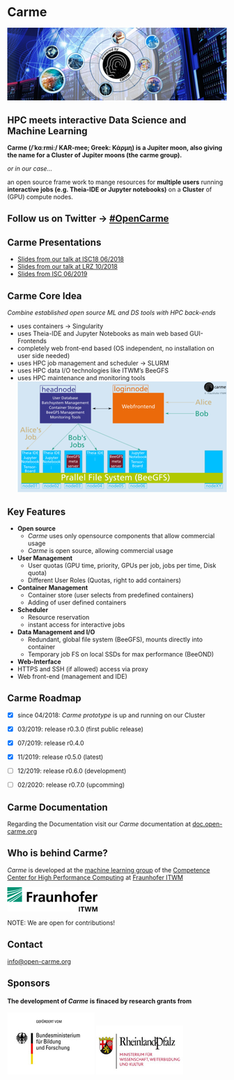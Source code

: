 # **Carme**
![carme_stage](Images/Carme-Stage--dark--symmetric.jpg)


## **HPC meets interactive Data Science and Machine Learning**
**Carme (/ˈkɑːrmiː/ KAR-mee; Greek: Κάρμη) is a Jupiter moon, also giving the name for a Cluster of Jupiter moons (the carme group).**

_or in our case..._

an open source frame work to mange resources for **multiple users** running **interactive jobs (e.g. Theia-IDE or Jupyter notebooks)** on a **Cluster** of (GPU) compute nodes.


## **Follow us on Twitter** &rarr; [#OpenCarme](https://twitter.com/open_carme)


## **Carme Presentations**
* [Slides from our talk at ISC18 06/2018](https://www.researchgate.net/publication/325967129_Carme-An_Open_Source_Framework_for_Multi-User_Interactive_Machine_Learning_on_Distributed_GPU-Systems)
* [Slides from our talk at LRZ 10/2018](https://www.researchgate.net/publication/328161743_Carme-An_Open_Source_Framework_for_Multi-User_Interactive_Machine_Learning_on_Distributed_GPU-Systems)
* [Slides from ISC 06/2019](https://www.researchgate.net/publication/334319039_Carme_-An_Open_Source_Framework_for_Multi-User_Interactive_Machine_Learning_on_Distributed_GPU-Systems)


## **Carme Core Idea**
_Combine established open source ML and DS tools with HPC back-ends_
* uses containers &rarr; Singularity
* uses Theia-IDE and Jupyter Notebooks as main web based GUI-Frontends
* completely web front-end based (OS independent, no installation on user side needed)   
* uses HPC job management and scheduler &rarr; SLURM
* uses HPC data I/O technologies like ITWM’s BeeGFS  
* uses HPC maintenance and monitoring tools 
![scheme](Images/carme-run.png)


## **Key Features**
* **Open source**
  * *Carme* uses only opensource components that allow commercial usage
  * *Carme* is open source, allowing commercial usage  
* **User Management**
  * User quotas (GPU time, priority, GPUs per job, jobs per time, Disk quota)
  * Different User Roles (Quotas, right to add containers) 
* **Container Management**
  * Container store (user selects from predefined containers)
  * Adding of user defined containers
* **Scheduler**
  * Resource reservation
  * instant access for interactive jobs   
* **Data Management and I/O**
  * Redundant, global file system (BeeGFS), mounts directly into container
  * Temporary job FS on local SSDs for max performance (BeeOND) 
* **Web-Interface**
 * HTTPS and SSH (if allowed) access via proxy 
 * Web front-end (management and IDE)   

 
## **Carme Roadmap**
* [x] since 04/2018: _Carme prototype_ is up and running on our Cluster 
* [x] 03/2019: release r0.3.0 (first public release)
* [x] 07/2019: release r0.4.0
* [x] 11/2019: release r0.5.0 (latest)
* [ ] 12/2019: release r0.6.0 (development)
* [ ] 02/2020: release r0.7.0 (upcomming)


## **Carme Documentation**
Regarding the Documentation visit our *Carme* documentation at [doc.open-carme.org](http://doc.open-carme.org)


## **Who is behind Carme?**
_Carme_ is developed at the [machine learning group](http://itwm.fraunhofer.de/ml) of the [Competence Center for High Performance Computing](https://www.itwm.fraunhofer.de/en/departments/hpc.html) at [Fraunhofer ITWM](https://www.itwm.fraunhofer.de)

![](Images/FhG-ITWM.png)

NOTE: We are open for contributions!


## **Contact**
info@open-carme.org


## Sponsors
#### The development of *Carme* is finaced by research grants from

![](Images/BMBF.jpeg )
![](Images/RLP.jpg )
